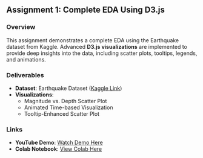 ## **Assignment 1: Complete EDA Using D3.js**

### **Overview**

This assignment demonstrates a complete EDA using the Earthquake dataset from Kaggle. Advanced **D3.js visualizations** are implemented to provide deep insights into the data, including scatter plots, tooltips, legends, and animations.

### **Deliverables**

- **Dataset**: Earthquake Dataset ([Kaggle Link](https://www.kaggle.com/datasets/usgs/earthquake-database))
- **Visualizations**:
  - Magnitude vs. Depth Scatter Plot
  - Animated Time-based Visualization
  - Tooltip-Enhanced Scatter Plot

### **Links**

- **YouTube Demo**: [Watch Demo Here](https://youtu.be/w2gsrnzW5r8)
- **Colab Notebook**: [View Colab Here](https://colab.research.google.com/github/pruthvik-sheth/CMPE-255-Data-Mining/blob/main/Assignments/Apache-Beam/Assignment-1/Earthquake_EDA_with_D3.ipynb)
